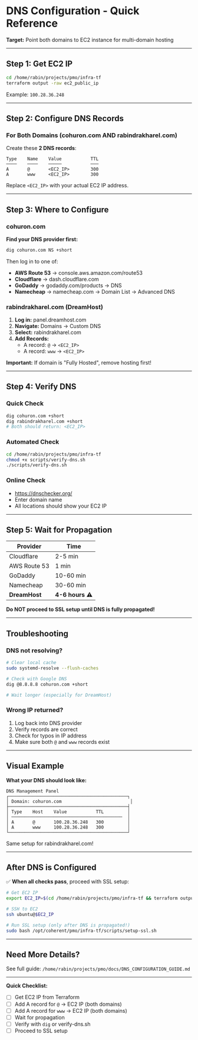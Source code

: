 # DNS Configuration - Quick Reference

**Target:** Point both domains to EC2 instance for multi-domain hosting

---

## Step 1: Get EC2 IP

```bash
cd /home/rabin/projects/pmo/infra-tf
terraform output -raw ec2_public_ip
```

Example: `100.28.36.248`

---

## Step 2: Configure DNS Records

### For Both Domains (cohuron.com AND rabindrakharel.com)

Create these **2 DNS records**:

```
Type    Name    Value           TTL
────    ────    ─────           ───
A       @       <EC2_IP>        300
A       www     <EC2_IP>        300
```

Replace `<EC2_IP>` with your actual EC2 IP address.

---

## Step 3: Where to Configure

### cohuron.com

**Find your DNS provider first:**
```bash
dig cohuron.com NS +short
```

Then log in to one of:
- **AWS Route 53** → console.aws.amazon.com/route53
- **Cloudflare** → dash.cloudflare.com
- **GoDaddy** → godaddy.com/products → DNS
- **Namecheap** → namecheap.com → Domain List → Advanced DNS

### rabindrakharel.com (DreamHost)

1. **Log in:** panel.dreamhost.com
2. **Navigate:** Domains → Custom DNS
3. **Select:** rabindrakharel.com
4. **Add Records:**
   - A record: `@` → `<EC2_IP>`
   - A record: `www` → `<EC2_IP>`

**Important:** If domain is "Fully Hosted", remove hosting first!

---

## Step 4: Verify DNS

### Quick Check
```bash
dig cohuron.com +short
dig rabindrakharel.com +short
# Both should return: <EC2_IP>
```

### Automated Check
```bash
cd /home/rabin/projects/pmo/infra-tf
chmod +x scripts/verify-dns.sh
./scripts/verify-dns.sh
```

### Online Check
- https://dnschecker.org/
- Enter domain name
- All locations should show your EC2 IP

---

## Step 5: Wait for Propagation

| Provider | Time |
|----------|------|
| Cloudflare | 2-5 min |
| AWS Route 53 | 1 min |
| GoDaddy | 10-60 min |
| Namecheap | 30-60 min |
| **DreamHost** | **4-6 hours** ⚠️ |

**Do NOT proceed to SSL setup until DNS is fully propagated!**

---

## Troubleshooting

### DNS not resolving?
```bash
# Clear local cache
sudo systemd-resolve --flush-caches

# Check with Google DNS
dig @8.8.8.8 cohuron.com +short

# Wait longer (especially for DreamHost)
```

### Wrong IP returned?
1. Log back into DNS provider
2. Verify records are correct
3. Check for typos in IP address
4. Make sure both `@` and `www` records exist

---

## Visual Example

**What your DNS should look like:**

```
DNS Management Panel
┌─────────────────────────────────────────────┐
│ Domain: cohuron.com                          │
├─────────────────────────────────────────────┤
│ Type    Host    Value           TTL         │
│ ──────────────────────────────────────────  │
│ A       @       100.28.36.248   300         │
│ A       www     100.28.36.248   300         │
└─────────────────────────────────────────────┘
```

Same setup for rabindrakharel.com!

---

## After DNS is Configured

✅ **When all checks pass**, proceed with SSL setup:

```bash
# Get EC2 IP
export EC2_IP=$(cd /home/rabin/projects/pmo/infra-tf && terraform output -raw ec2_public_ip)

# SSH to EC2
ssh ubuntu@$EC2_IP

# Run SSL setup (only after DNS is propagated!)
sudo bash /opt/coherent/pmo/infra-tf/scripts/setup-ssl.sh
```

---

## Need More Details?

See full guide: `/home/rabin/projects/pmo/docs/DNS_CONFIGURATION_GUIDE.md`

---

**Quick Checklist:**
- [ ] Get EC2 IP from Terraform
- [ ] Add A record for `@` → EC2 IP (both domains)
- [ ] Add A record for `www` → EC2 IP (both domains)
- [ ] Wait for propagation
- [ ] Verify with `dig` or verify-dns.sh
- [ ] Proceed to SSL setup
